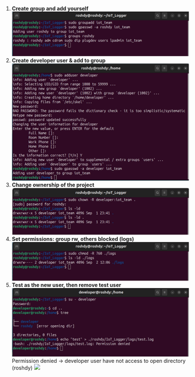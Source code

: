 1. **Create group and add yourself**
![](ScreenShot/1.png)
2. **Create developer user & add to group**
![](ScreenShot/2.png)
3. **Change ownership of the project**
![](ScreenShot/3.png)
4. **Set permissions: group rw, others blocked (logs)**
![](ScreenShot/4.png)
5. **Test as the new user, then remove test user**
![](ScreenShot/5.png)
Permission denied -> developer user have not access to open directory (roshdy)
![](creenShot/6.png)
